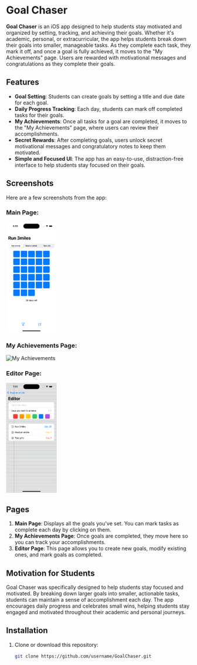# Goal Chaser

**Goal Chaser** is an iOS app designed to help students stay motivated and organized by setting, tracking, and achieving their goals. Whether it's academic, personal, or extracurricular, the app helps students break down their goals into smaller, manageable tasks. As they complete each task, they mark it off, and once a goal is fully achieved, it moves to the "My Achievements" page. Users are rewarded with motivational messages and congratulations as they complete their goals.

## Features

- **Goal Setting**: Students can create goals by setting a title and due date for each goal.
- **Daily Progress Tracking**: Each day, students can mark off completed tasks for their goals.
- **My Achievements**: Once all tasks for a goal are completed, it moves to the "My Achievements" page, where users can review their accomplishments.
- **Secret Rewards**: After completing goals, users unlock secret motivational messages and congratulatory notes to keep them motivated.
- **Simple and Focused UI**: The app has an easy-to-use, distraction-free interface to help students stay focused on their goals.

## Screenshots

Here are a few screenshots from the app:

### Main Page:
<img src="./images/main_page_screenshot.png" height="300" alt="Main Page">

### My Achievements Page:
<img src="./images/my_achievements_screenshot.png" height="300" alt="My Achievements">

### Editor Page:
<img src="./images/editor_page_screenshot.png" height="300" alt="Editor Page">

## Pages

1. **Main Page**: Displays all the goals you've set. You can mark tasks as complete each day by clicking on them.
2. **My Achievements Page**: Once goals are completed, they move here so you can track your accomplishments.
3. **Editor Page**: This page allows you to create new goals, modify existing ones, and mark goals as completed.

## Motivation for Students

Goal Chaser was specifically designed to help students stay focused and motivated. By breaking down larger goals into smaller, actionable tasks, students can maintain a sense of accomplishment each day. The app encourages daily progress and celebrates small wins, helping students stay engaged and motivated throughout their academic and personal journeys.

## Installation

1. Clone or download this repository:
   ```bash
   git clone https://github.com/username/GoalChaser.git
